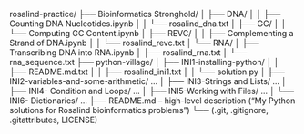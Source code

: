 rosalind-practice/
├── Bioinformatics Stronghold/
│   ├── DNA/
│   │   ├── Counting DNA Nucleotides.ipynb
│   │   └── rosalind_dna.txt
│   ├── GC/
│   │   └── Computing GC Content.ipynb
│   ├── REVC/
│   │   ├── Complementing a Strand of DNA.ipynb
│   │   └── rosalind_revc.txt
│   └── RNA/
│       ├── Transcribing DNA into RNA.ipynb
│       ├── rosalind_rna.txt
│       └── rna_sequence.txt
├── python-village/
│   ├── INI1-installing-python/
│   │   ├── README.md.txt
│   │   ├── rosalind_ini1.txt
│   │   └── solution.py
│   ├── INI2-variables-and-some-arithmetic/ ...
│   ├── INI3-Strings and Lists/ ...
│   ├── INI4- Condition and Loops/ ...
│   ├── INI5-Working with Files/ ...
│   └── INI6- Dictionaries/ ...
├── README.md – high-level description (“My Python solutions for Rosalind bioinformatics problems”)
└── (.git, .gitignore, .gitattributes, LICENSE)

